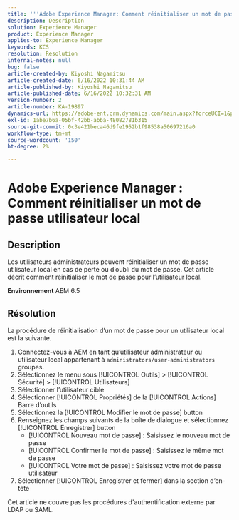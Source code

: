 ```yaml
---
title: '''Adobe Experience Manager: Comment réinitialiser un mot de passe utilisateur local'
description: Description
solution: Experience Manager
product: Experience Manager
applies-to: Experience Manager
keywords: KCS
resolution: Resolution
internal-notes: null
bug: false
article-created-by: Kiyoshi Nagamitsu
article-created-date: 6/16/2022 10:31:44 AM
article-published-by: Kiyoshi Nagamitsu
article-published-date: 6/16/2022 10:32:31 AM
version-number: 2
article-number: KA-19897
dynamics-url: https://adobe-ent.crm.dynamics.com/main.aspx?forceUCI=1&pagetype=entityrecord&etn=knowledgearticle&id=d07c5e7f-5fed-ec11-bb3d-000d3a5c4890
exl-id: 1abe7b6a-05bf-42bb-abba-48082781b315
source-git-commit: 0c3e421beca46d9fe1952b1f98538a50697216a0
workflow-type: tm+mt
source-wordcount: '150'
ht-degree: 2%

---
```


# Adobe Experience Manager : Comment réinitialiser un mot de passe utilisateur local

## Description


Les utilisateurs administrateurs peuvent réinitialiser un mot de passe utilisateur local en cas de perte ou d’oubli du mot de passe.
Cet article décrit comment réinitialiser le mot de passe pour l’utilisateur local.

<b>Environnement</b>
AEM 6.5


## Résolution


La procédure de réinitialisation d’un mot de passe pour un utilisateur local est la suivante.

1. Connectez-vous à AEM en tant qu’utilisateur administrateur ou utilisateur local appartenant à `administrators/user-administrators` groupes.
2. Sélectionnez le menu sous [!UICONTROL Outils] > [!UICONTROL Sécurité] > [!UICONTROL Utilisateurs]
3. Sélectionner l’utilisateur cible
4. Sélectionner [!UICONTROL Propriétés] de la [!UICONTROL Actions] Barre d’outils
5. Sélectionnez la [!UICONTROL Modifier le mot de passe] button
6. Renseignez les champs suivants de la boîte de dialogue et sélectionnez [!UICONTROL Enregistrer] button
   - [!UICONTROL Nouveau mot de passe] : Saisissez le nouveau mot de passe
   - [!UICONTROL Confirmer le mot de passe] : Saisissez le même mot de passe
   - [!UICONTROL Votre mot de passe] : Saisissez votre mot de passe utilisateur
7. Sélectionner [!UICONTROL Enregistrer et fermer] dans la section d’en-tête

Cet article ne couvre pas les procédures d&#39;authentification externe par LDAP ou SAML.
